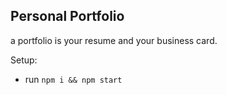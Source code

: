 ## Personal Portfolio


  a portfolio is your resume and your business card.


Setup:
- run ```npm i && npm start```


